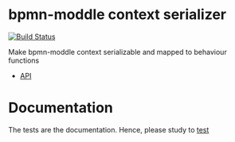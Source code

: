 bpmn-moddle context serializer
==============================

[![Build Status](https://travis-ci.org/paed01/moddle-context-serializer.svg?branch=master)](https://travis-ci.org/paed01/moddle-context-serializer)

Make bpmn-moddle context serializable and mapped to behaviour functions

- [API](/API.md)

# Documentation

The tests are the documentation. Hence, please study to [test](/test/serializer-test.js)
